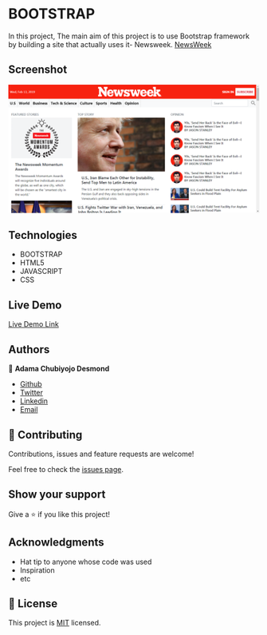 # BOOTSTRAP

In this project, The main aim of this project is to use Bootstrap framework by building a site that actually uses it- Newsweek.
[NewsWeek ](https://www.newsweek.com/)


 ## Screenshot

![screenshot](images/screenshot.png) 


## Technologies
 * BOOTSTRAP
 * HTML5
 * JAVASCRIPT
 * CSS

## Live Demo

[Live Demo Link](https://raw.githack.com/kobiyoyo/BOOTSTRAP/master/index.html)

## Authors

👤 **Adama Chubiyojo Desmond**

-  [Github](https://github.com/kobiyoyo)
-  [Twitter](https://twitter.com/_kobiyoyo)
-  [Linkedin](https://www.linkedin.com/in/chubiyojo-adama/)
-  [Email](mailto:adamachubi@gmail.com)



## 🤝 Contributing

Contributions, issues and feature requests are welcome!

Feel free to check the [issues page](issues/).

## Show your support

Give a ⭐️ if you like this project!

## Acknowledgments

- Hat tip to anyone whose code was used
- Inspiration
- etc

## 📝 License

This project is [MIT](lic.url) licensed.
